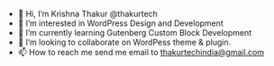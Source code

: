 - 👋 Hi, I’m Krishna Thakur @thakurtech
- 👀 I’m interested in WordPress Design and Development
- 🌱 I’m currently learning Gutenberg Custom Block Development
- 💞️ I’m looking to collaborate on WordPess theme & plugin.
- 📫 How to reach me send me email to thakurtechindia@gmail.com

<!---
thakurtech/thakurtech is a ✨ special ✨ repository because its `README.md` (this file) appears on your GitHub profile.
You can click the Preview link to take a look at your changes.
--->

